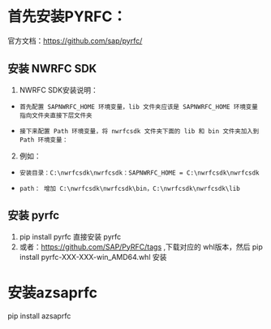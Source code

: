 # 首先安装PYRFC：
官方文档：https://github.com/sap/pyrfc/

##  安装 NWRFC SDK 
1. NWRFC SDK安装说明：
-     首先配置 SAPNWRFC_HOME 环境变量，lib 文件夹应该是 SAPNWRFC_HOME 环境变量指向文件夹直接下层文件夹

-     接下来配置 Path 环境变量，将 nwrfcsdk 文件夹下面的 lib 和 bin 文件夹加入到 Path 环境变量：
2. 例如：
-     安装目录：C:\nwrfcsdk\nwrfcsdk：SAPNWRFC_HOME = C:\nwrfcsdk\nwrfcsdk
-     path： 增加 C:\nwrfcsdk\nwrfcsdk\bin，C:\nwrfcsdk\nwrfcsdk\lib

## 安装 pyrfc 
1. pip install pyrfc  直接安装 pyrfc
2. 或者：https://github.com/SAP/PyRFC/tags ,下载对应的 whl版本，然后  pip install pyrfc-XXX-XXX-win_AMD64.whl 安装

# 安装azsaprfc
pip install azsaprfc